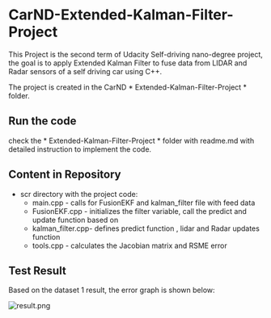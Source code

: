 # CarND-Extended-Kalman-Filter-Project

This Project is the second term of Udacity Self-driving nano-degree project, the goal is to apply Extended Kalman Filter to fuse data from LIDAR and Radar sensors of a self driving car using C++. 

The project is created in the CarND * Extended-Kalman-Filter-Project * folder.

## Run the code
check the * Extended-Kalman-Filter-Project * folder with readme.md with detailed instruction to implement the code.

## Content in Repository
- scr directory with the project code:
  - main.cpp - calls for FusionEKF and kalman_filter file with feed data
  - FusionEKF.cpp - initializes the filter variable, call the predict and update function based on 
  - kalman_filter.cpp- defines predict function , lidar and Radar updates function
  - tools.cpp - calculates the Jacobian matrix and RSME error
  
## Test Result
Based on the dataset 1 result, the error graph is shown below:

![result.png](http://CarND-Extended-Kalman-Filter-Project/CarND-Extended-Kalman-Filter-Project/result.png "Dataset 1 result")

